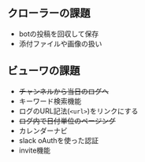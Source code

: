 ## クローラーの課題

* botの投稿を回収して保存
* 添付ファイルや画像の扱い

## ビューワの課題

* ~~チャンネルから当日のログへ~~
* キーワード検索機能
* ログのURL記法(`<url>`)をリンクにする
* ~~ログ内で日付単位のページング~~
 * カレンダーナビ
* slack oAuthを使った認証
* invite機能

